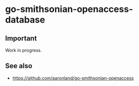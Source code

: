# go-smithsonian-openaccess-database

## Important

Work in progress.

## See also

* https://github.com/aaronland/go-smithsonian-openaccess